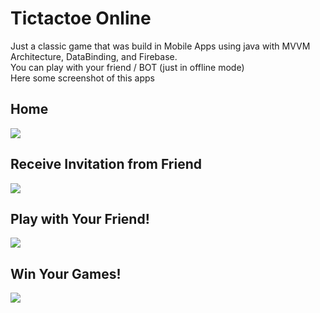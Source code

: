 # Tictactoe Online
Just a classic game that was build in Mobile Apps using java with MVVM Architecture, DataBinding, and Firebase.
<br>
You can play with your friend / BOT (just in offline mode)
<br>
Here some screenshot of this apps

## Home
<img src="https://user-images.githubusercontent.com/48744669/60493499-1d995300-9cd7-11e9-9cbe-397116ef6a8b.png"/>

## Receive Invitation from Friend
<img src="https://user-images.githubusercontent.com/48744669/60493495-1d00bc80-9cd7-11e9-9074-4ba08f5a1546.png"/>

## Play with Your Friend!
<img src="https://user-images.githubusercontent.com/48744669/60493497-1d995300-9cd7-11e9-8cad-a7fe7052c87f.png"/>

## Win Your Games!
<img src="https://user-images.githubusercontent.com/48744669/60493498-1d995300-9cd7-11e9-99bd-af8975a00d9b.png"/>
